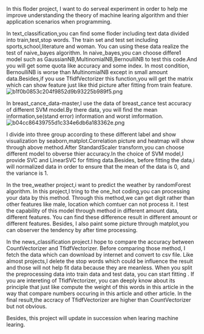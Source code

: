 In this floder project, I want to do serveal experiment in order to help me improve understanding the theory of machine learing algorithm and thier application scenarios when programming.

In text_classification,you can find some floder including text data divided into train,test,stop words.
The train set and test set including sports,school,literature and woman.
You can using these data realize the test of naive_bayes algorithm.
In naive_bayes,you can choose differe1 model such as GaussianNB,MultinomialNB,BernoulliNB to test this code.And you will get some quota like accuracy and some index.
In most condition, BernoulliNB is worse than MultinomialNB except in small amount data.Besides,if you use TfidfVectorizer this function,you will get the matrix which can show feature just like thid picture after fitting from train feature.
![b1f0b0853c204f9852d9b93225b989f5.png](en-resource://database/409:1)

In breast_cance_data-master,I use the data of breast_cance test accuracy of different SVM model.By there data, you will find the mean information,se(stand error) information and worst imformation.
![b04cc86439755d1c334e6db6a183362e.png](en-resource://database/413:1)

I divide into three group according to these different label and 
show visualization by seaborn,matplot.Correlation picture and heatmap will show through above method.After StandardScaler transform,you can choose different model to obverse thier accuracy.In the choice of SVM model,I provide SVC and LinearSVC for fitting data.Besides, before fitting the data,i will normalized data in order to ensure that the mean of the data is 0, and the variance is 1.

In the tree_weather project,i want to predict the weather by randomForest algorithm.
In this project,I tring to the one_hot coding,you can processing your data by this method.
Through this method,we can get digit rather than other features like male, location 
which comtuer can not process it.
I test the capability of this model through method in different amount data, different features.
You can find these difference result in different amount or different features.
Besides, I also paint some picture through matplot,you can observer the tendency 
by after  time processing.


In the news_classification project.I hope to compare the accuracy between CountVectorizer and TfidfVectorizer.
Before comparing those method, I fetch the data which can download by internet and convert to csv file.
Like almost projects,I delete the stop words which could be influence the result and 
those will not help fit data because they are meanless.
When you split the  preprocessing data into train data and test data, you can start fitting .
If you are intereting of TfidfVectorizer, you can deeply know about its principle that just like
compute the weight of this words in this article in the way that compare numbers occuring in this article
and other article. In the final result,the accracy of TfidfVectorizer are higher than CountVectorizer but not obvious.

Besides, this project will update in succession when learing machine learing.